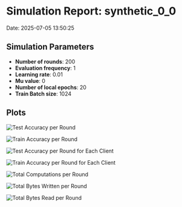 # Simulation Report: synthetic_0_0
Date: 2025-07-05 13:50:25

## Simulation Parameters
- **Number of rounds**: 200
- **Evaluation frequency**: 1
- **Learning rate**: 0.01
- **Mu value**: 0
- **Number of local epochs**: 20
- **Train Batch size**: 1024

## Plots

![Test Accuracy per Round](test_accuracy_per_round.png)

![Train Accuracy per Round](train_accuracy_per_round.png)

![Test Accuracy per Round for Each Client](test_accuracy_per_round_per_client.png)

![Train Accuracy per Round for Each Client](train_accuracy_per_round_per_client.png)

![Total Computations per Round](total_computations_per_round.png)

![Total Bytes Written per Round](total_bytes_written_per_round.png)

![Total Bytes Read per Round](total_bytes_read_per_round.png)
